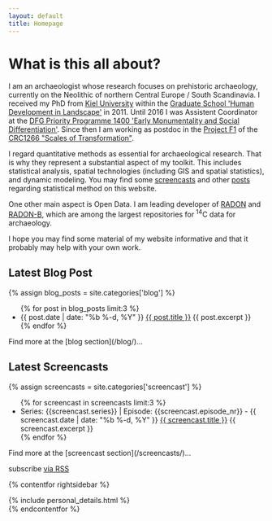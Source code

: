 ```yaml
---
layout: default
title: Homepage
---
```



# What is this all about?

I am an archaeologist whose research focuses on prehistoric archaeology, currently on the Neolithic of northern Central Europe / South Scandinavia. I received my PhD from [Kiel University](http://www.uni-kiel.de) within the [Graduate School 'Human Development in Landscape'](http://www.gshdl.uni-kiel.de) in 2011. Until 2016 I was Assistent Coordinator at the [DFG Priority Programme 1400 'Early Monumentality and Social Differentiation'](http://www.monument.ufg.uni-kiel.de/). Since then I am working as postdoc in the [Project F1](https://www.sfb1266.uni-kiel.de/en/projects/cluster-f/f1-supra-regional-crises) of the [CRC1266 "Scales of Transformation"](https://www.sfb1266.uni-kiel.de).

I regard quantitative methods as essential for archaeological research. That is why they represent a substantial aspect of my toolkit. This includes statistical analysis, spatial technologies (including GIS and spatial statistics), and dynamic modeling. You may find some [screencasts](/screencasts/) and other [posts](/blog/) regarding statistical method on this website.

One other main aspect is Open Data. I am leading developer of [RADON](http://radon.ufg.uni-kiel.de) and [RADON-B](http://radon-b.ufg.uni-kiel.de), which are among the largest repositories for <sup>14</sup>C data for archaeology.

I hope you may find some material of my website informative and that it probably may help with your own work.

<div class="pure-g">
<div class="pure-u-1 pure-u-lg-1-2 l-box" markdown="1">

## Latest Blog Post

{% assign blog_posts = site.categories['blog'] %}
<ul class="post-list">
{% for post in blog_posts limit:3 %}
  <li>
    <span class="post-meta">{{ post.date | date: "%b %-d, %Y" }}</span>
      <a href="{{ post.url | prepend: site.baseurl }}">{{ post.title }}</a>
      {{ post.excerpt }}
  </li>
{% endfor %}
</ul>
Find more at the [blog section](/blog/)...

</div>

<div class="pure-u-1 pure-u-lg-1-2 l-box" markdown="1">

## Latest Screencasts

{% assign screencasts = site.categories['screencast'] %}
<ul class="post-list">
{% for screencast in screencasts limit:3 %}
  <li>
    <span class="post-meta">Series: {{screencast.series}} | Episode: {{screencast.episode_nr}} - {{ screencast.date | date: "%b %-d, %Y" }}</span>
      <a href="{{ screencast.url | prepend: site.baseurl }}">{{ screencast.title }}</a>
      {{ screencast.excerpt }}
  </li>
{% endfor %}
</ul>
Find more at the [screencast section](/screencasts/)...
</div>
</div>

  <p class="rss-subscribe">subscribe <a href="{{ "/feed.xml" | prepend: site.baseurl }}">via RSS</a></p>

{% contentfor rightsidebar %}
<div class="personal-details">
{% include personal_details.html %}
</div>
{% endcontentfor %}
